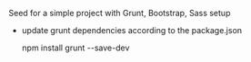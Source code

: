 Seed for a simple project with Grunt, Bootstrap, Sass setup

- update grunt dependencies according to the package.json

	npm install grunt --save-dev